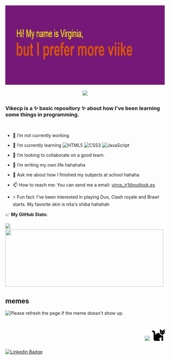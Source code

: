 <h1 align="center" >
   <img src="https://github.com/vikecp/vikecp/blob/main/header.png" width="900px" height="250px"> <img src="https://media.giphy.com/media/hvRJCLFzcasrR4ia7z/giphy.gif" width="55px">
</h1>

<div align="left">
  <h3> Vikecp is a ✨ basic repository ✨ about how I've been learning some things in programming.</h3>
<br>
  
- 🔭 I’m not currently working
- 🌱 I’m currently learning ![HTML5](https://img.shields.io/badge/-HTML5-%23E44D27?style=flat-square&logo=html5&logoColor=ffffff)
![CSS3](https://img.shields.io/badge/-CSS3-%231572B6?style=flat-square&logo=css3)
![JavaScript](https://img.shields.io/badge/-JavaScript-%23F7DF1C?style=flat-square&logo=javascript&logoColor=000000&labelColor=%23F7DF1C&color=%23FFCE5A)
  
- 👯 I’m looking to collaborate on a good team.
- 🤔 I’m writing my own life hahahaha
- 💬 Ask me about how I finished my subjects at school hahaha
- 📫 How to reach me: You can send me a email: vircp_jr1@outlook.es
- ⚡ Fun fact: I've been interested in playing Duo, Clash royale and Brawl starts. My favorite skin is nita's shiba hahahah 

</div>

📈 **My GitHub Stats:**

<p>
  <img height="180em" src="https://github-readme-stats.vercel.app/api?username=vikecp&show_icons=true&theme=radical" />
  <img height="180em" src="https://github-readme-stats.vercel.app/api/top-langs/?username=vikecp&exclude_repo=KNN-Image-Classification&show_icons=true&&theme=radical" width="500px" eight="250px"/>
</p>


## memes
<img src='https://random-memer.herokuapp.com/' title="Meme" alt="Please refresh the page if the meme doesn't show up." width="400px">

<h1 align="right"> <img src="https://img.shields.io/badge/%3C3-I%20love%20mixis-blueviolet" width="150px"> <img src="https://github.com/vikecp/vikecp/blob/main/img/cat-solid.svg" width="40px"> </h1>


[![Linkedin Badge](https://img.shields.io/badge/-LinkedIn-0e76a8?style=flat-square&logo=Linkedin&logoColor=white)](https://www.linkedin.com/in/virginia-casta%C3%B1eda-perez/)


